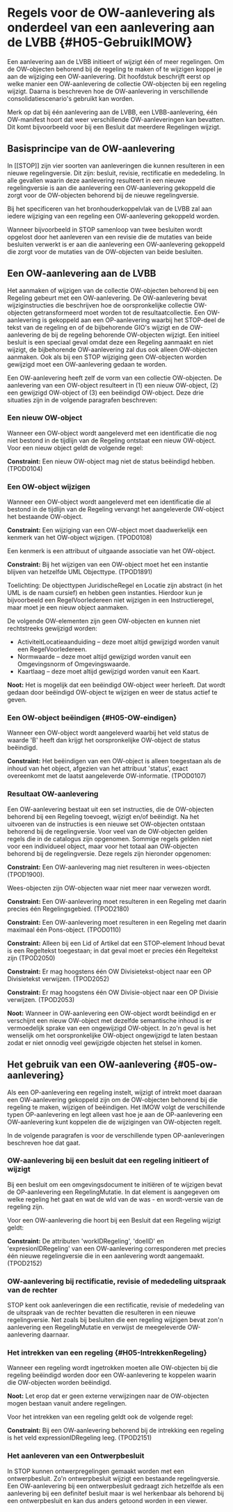 # Regels voor de OW-aanlevering als onderdeel van een aanlevering aan de LVBB {#H05-GebruikIMOW}

Een aanlevering aan de LVBB initieert of wijzigt één of meer
regelingen. Om de OW-objecten behorend bij de regeling te maken of te wijzigen
koppel je aan de wijziging een OW-aanlevering. Dit hoofdstuk beschrijft
eerst op welke manier een OW-aanlevering de collectie OW-objecten bij een
regeling wijzigt. Daarna is beschreven hoe de OW-aanlevering in verschillende
consolidatiescenario's gebruikt kan worden.

Merk op dat bij één aanlevering aan de LVBB, een LVBB-aanlevering, één
OW-manifest hoort dat weer verschillende OW-aanleveringen kan bevatten. Dit komt
bijvoorbeeld voor bij een Besluit dat meerdere Regelingen wijzigt.

## Basisprincipe van de OW-aanlevering

In [[STOP]] zijn vier soorten van aanleveringen die kunnen resulteren in een nieuwe
regelingversie. Dit zijn: besluit, revisie, rectificatie en mededeling. In
alle gevallen waarin deze aanlevering resulteert in een nieuwe regelingversie is
aan die aanlevering een OW-aanlevering gekoppeld die zorgt voor de OW-objecten
behorend bij de nieuwe regelingversie.

Bij het specificeren van het bronhouderkoppelvlak van de LVBB zal aan iedere
wijziging van een regeling een OW-aanlevering gekoppeld worden.

Wanneer bijvoorbeeld in STOP samenloop van twee besluiten wordt opgelost door het aanleveren
van een revisie die de mutaties van beide besluiten verwerkt is er aan die aanlevering
een OW-aanlevering gekoppeld die zorgt voor de mutaties van de OW-objecten van beide
besluiten.

## Een OW-aanlevering aan de LVBB

Het aanmaken of wijzigen van de collectie OW-objecten behorend bij een Regeling
gebeurt met een OW-aanlevering. De OW-aanlevering bevat wijziginstructies die beschrijven
hoe de oorspronkelijke collectie OW-objecten getransformeerd moet worden tot de
resultaatcollectie. Een OW-aanlevering is gekoppeld aan een OP-aanlevering waarbij
het STOP-deel de tekst van de regeling en of de bijbehorende GIO's wijzigt en de OW-aanlevering de bij de
regeling behorende OW-objecten wijzigt. Een initieel besluit is een speciaal geval
omdat deze een Regeling aanmaakt en niet wijzigt, de bijbehorende OW-aanlevering
zal dus ook alleen OW-objecten aanmaken. Ook als bij een STOP wijziging geen
OW-objecten worden gewijzigd moet een OW-aanlevering gedaan te worden.

Een OW-aanlevering heeft zelf de vorm van een collectie OW-objecten. De
aanlevering van een OW-object resulteert in (1) een nieuw OW-object, (2) een
gewijzigd OW-object of (3) een beëindigd OW-object. Deze drie situaties
zijn in de volgende paragrafen beschreven:

### Een nieuw OW-object

Wanneer een OW-object wordt aangeleverd met een identificatie die nog niet
bestond in de tijdlijn van de Regeling ontstaat een nieuw OW-object. Voor een
nieuw object geldt de volgende regel:

**Constraint:** Een nieuw OW-object mag niet de status beëindigd hebben. (TPOD0104)

### Een OW-object wijzigen

Wanneer een OW-object wordt aangeleverd met een identificatie die al bestond in
de tijdlijn van de Regeling vervangt het aangeleverde OW-object het bestaande
OW-object.

**Constraint:** Een wijziging van een OW-object moet daadwerkelijk een kenmerk van
het OW-object wijzigen. (TPOD0108)

Een kenmerk is een attribuut of uitgaande associatie van het OW-object.

**Constraint:** Bij het wijzigen van een OW-object moet het een instantie blijven
van hetzelfde UML Objecttype. (TPOD1891)

Toelichting: De objecttypen JuridischeRegel en Locatie zijn abstract (in
het UML is de naam cursief) en hebben geen instanties. Hierdoor kun je
bijvoorbeeld een RegelVoorIedereen niet wijzigen in een Instructieregel, maar
moet je een nieuw object aanmaken.

De volgende OW-elementen zijn geen OW-objecten en kunnen niet rechtstreeks gewijzigd
worden:

- ActiviteitLocatieaanduiding – deze moet altijd gewijzigd worden vanuit een
  RegelVoorIedereen.
- Normwaarde – deze moet altijd gewijzigd worden vanuit een Omgevingsnorm of
  Omgevingswaarde.
- Kaartlaag – deze moet altijd gewijzigd worden vanuit een Kaart.

**Noot:** Het is mogelijk dat een beëindigd OW-object weer herleeft. Dat wordt
gedaan door beëindigd OW-object te wijzigen en weer de status actief te geven.

### Een OW-object beëindigen {#H05-OW-eindigen}

Wanneer een OW-object wordt aangeleverd waarbij het veld status de waarde 'B'
heeft dan krijgt het oorspronkelijke OW-object de status beëindigd.

**Constraint:** Het beëindigen van een OW-object is alleen toegestaan als de inhoud van
het object, afgezien van het attribuut 'status', exact overeenkomt met de laatst
aangeleverde OW-informatie. (TPOD0107)

### Resultaat OW-aanlevering

Een OW-aanlevering bestaat uit een set instructies, die de
OW-objecten behorend bij een Regeling toevoegt, wijzigt en/of beëindigt.
Na het uitvoeren van de instructies is een nieuwe set OW-objecten ontstaan
behorend bij de regelingversie. Voor veel van de OW-objecten gelden regels
die in de catalogus zijn opgenomen. Sommige regels gelden niet voor
een individueel object, maar voor het totaal aan OW-objecten behorend
bij de regelingversie. Deze regels zijn hieronder opgenomen:

**Constraint:** Een OW-aanlevering mag niet resulteren in wees-objecten (TPOD1900).

Wees-objecten zijn OW-objecten waar niet meer naar verwezen wordt.

**Constraint:** Een OW-aanlevering moet resulteren in een Regeling met daarin precies
één Regelingsgebied. (TPOD2180)

**Constraint:** Een OW-aanlevering moet resulteren in een Regeling met daarin maximaal
één Pons-object. (TPOD0110)

**Constraint:** Alleen bij een Lid of Artikel dat een STOP-element Inhoud bevat is een Regeltekst toegestaan; in dat geval moet er precies één Regeltekst zijn  (TPOD2050)

**Constraint:** Er mag hoogstens één OW Divisietekst-object naar een OP Divisietekst
verwijzen. (TPOD2052)

**Constraint:** Er mag hoogstens één OW Divisie-object naar een OP Divisie
verwijzen. (TPOD2053)



**Noot:** Wanneer in OW-aanlevering een OW-object wordt beëindigd en er
verschijnt een nieuw OW-object met dezelfde semantische inhoud is er vermoedelijk
sprake van een ongewijzigd OW-object.  In zo'n geval is het wenselijk om het oorspronkelijke
OW-object ongewijzigd te laten bestaan zodat er niet onnodig veel gewijzigde objecten
het stelsel in komen.

## Het gebruik van een OW-aanlevering {#05-ow-aanlevering}

Als een OP-aanlevering een regeling instelt, wijzigt of intrekt
moet daaraan een OW-aanlevering gekoppeld zijn om de OW-objecten behorend bij die
regeling te maken, wijzigen of beëindigen. Het IMOW volgt de verschillende
typen OP-aanlevering en legt alleen vast hoe je aan de OP-aanlevering
een OW-aanlevering kunt koppelen die de wijzigingen van OW-objecten regelt.

In de volgende paragrafen is voor de verschillende typen OP-aanleveringen
beschreven hoe dat gaat.

### OW-aanlevering bij een besluit dat een regeling initieert of wijzigt

Bij een besluit om een omgevingsdocument te initiëren of te wijzigen
bevat de OP-aanlevering een RegelingMutatie. In dat element
is aangegeven om welke regeling het gaat en wat de wId van de was - en wordt-versie
van de regeling zijn.

Voor een OW-aanlevering die hoort bij een Besluit dat een Regeling wijzigt
geldt:

**Constraint:** De attributen 'workIDRegeling', 'doelID' en 'expresionIDRegeling' van een
OW-aanlevering corresponderen met precies één nieuwe regelingversie die in een aanlevering
wordt aangemaakt. (TPOD2152)

### OW-aanlevering bij rectificatie, revisie of mededeling uitspraak van de rechter

STOP kent ook aanleveringen die een rectificatie, revisie of mededeling van de uitspraak van de rechter bevatten
die resulteren in een nieuwe regelingversie.  Net zoals bij besluiten die een regeling
wijzigen bevat zon'n aanlevering een RegelingMutatie en verwijst de meegeleverde
OW-aanlevering daarnaar.

### Het intrekken van een regeling {#H05-IntrekkenRegeling}

Wanneer een regeling wordt ingetrokken moeten alle OW-objecten bij die regeling
beëindigd worden door een OW-aanlevering te koppelen waarin die OW-objecten worden
beëindigd.

**Noot:** Let erop dat er geen externe verwijzingen naar de
OW-objecten mogen bestaan vanuit andere regelingen.

Voor het intrekken van een regeling geldt ook de volgende regel:

**Constraint:** Bij een OW-aanlevering behorend bij de intrekking een regeling
is het veld expressionIDRegeling leeg. (TPOD2151)

### Het aanleveren van een Ontwerpbesluit

In STOP kunnen ontwerpregelingen gemaakt worden met een
ontwerpbesluit. Zo'n ontwerpbesluit wijzigt een bestaande regelingversie.
Een OW-aanlevering bij een ontwerpbesluit gedraagt zich hetzelfde
als een aanlevering bij een definitef besluit maar is wel herkenbaar
als behorend bij een ontwerpbesluit en kan dus anders getoond worden
in een viewer.
